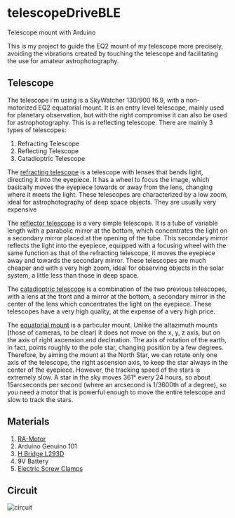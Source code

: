 # telescopeDriveBLE
Telescope mount with Arduino

This is my project to guide the EQ2 mount of my telescope more precisely, avoiding the vibrations created by touching the telescope and facilitating the use for amateur astrophotography. 

## Telescope
The telescope i'm using is a SkyWatcher 130/900 f6.9, with a non-motorized EQ2 equatorial mount. It is an entry level telescope, mainly used for planetary observation, but with the right compromise it can also be used for astrophotography.
This is a reflecting telescope. There are mainly 3 types of telescopes:
1. Refracting Telescope
2. Reflecting Telescope
3. Catadioptric Telescope

The [refracting telescope](https://en.wikipedia.org/wiki/Refracting_telescope) is a telescope with lenses that bends light, directing it into the eyepiece. It has a wheel to focus the image, which basically moves the eyepiece towards or away from the lens, changing where it meets the light. These telescopes are characterized by a low zoom, ideal for astrophotography of deep space objects. They are usually very expensive

The [reflector telescope](https://en.wikipedia.org/wiki/Reflecting_telescope) is a very simple telescope. It is a tube of variable length with a parabolic mirror at the bottom, which concentrates the light on a secondary mirror placed at the opening of the tube. This secondary mirror reflects the light into the eyepiece, equipped with a focusing wheel with the same function as that of the refracting telescope, it moves the eyepiece away and towards the secondary mirror. These telescopes are much cheaper and with a very high zoom, ideal for observing objects in the solar system, a little less than those in deep space.

The [catadioptric telescope](https://en.wikipedia.org/wiki/Catadioptric_system) is a combination of the two previous telescopes, with a lens at the front and a mirror at the bottom, a secondary mirror in the center of the lens which concentrates the light on the eyepiece. These telescopes have a very high quality, at the expense of a very high price.

The [equatorial mount](https://en.wikipedia.org/wiki/Equatorial_mount) is a particular mount. Unlike the altazimuth mounts (those of cameras, to be clear) it does not move on the x, y, z axis, but on the axis of right ascension and declination. The axis of rotation of the earth, in fact, points roughly to the pole star, changing position by a few degrees. Therefore, by aiming the mount at the North Star, we can rotate only one axis of the telescope, the right ascension axis, to keep the star always in the center of the eyepiece. However, the tracking speed of the stars is extremely slow. A star in the sky moves 361° every 24 hours, so about 15arcseconds per second (where an arcsecond is 1/3600th of a degree), so you need a motor that is powerful enough to move the entire telescope and slow to track the stars.

## Materials
1. [RA-Motor](https://www.astroshop.it/kit-motori-e-sistemi-goto/skywatcher-motore-ra-per-eq-1/p,1531?utm_medium=cpc&utm_term=1531&utm_campaign=2307&utm_source=froogle-it&gclid=CjwKCAjw2K6lBhBXEiwA5RjtCU1okDMWhpc3hHXgdOJ9-9ABBHrxcbmZdpyxXS5IeCFoqms-IWOFAhoCS7wQAvD_BwE&utm_content=)
2. Arduino Genuino 101
3. [H Bridge L293D](https://www.progettiarduino.com/15-arduino-motore-ponte-h-l293d-sn754410.html)
4. 9V Battery
5. [Electric Screw Clamps](https://www.amazon.it/Greluma-morsettiera-pezzi-passo-16A-blu/dp/B08K32Q9Y9/ref=sr_1_3_sspa?dib=eyJ2IjoiMSJ9.Lmg18iPcBbtG6nWiCutk5puE-xdqR2UkePjzhZxaK9JFZt4K4CqwwRiVzJdeBrS6v1PeHpG7ykzxOD2YoUyq7DiAoaXjLa0gGE4a8qI8H6iU2sV1OJxxvaB41Y0M9_6Ai4IYJUa_JRwHjLhFyYvRg3QcgHy6lxbSATe89-gNPO_S3-zKu4s7mOGmkqtTPDzN7nobltHbJ18KLPJlOHWi187iYLkImbRpVIbJ2qgizOox0U-2ko50pMx2kGBgfT5f20qqi_epcRNwJo4r8rqxYyq6VnF1mVpaAaZWz7eJZ-k.Sn21oI3dC-37YFiNWt8c9pnQZkcevLR6Sc_5NFCRviY&dib_tag=se&keywords=morsetti+pcb&qid=1720254228&sr=8-3-spons&sp_csd=d2lkZ2V0TmFtZT1zcF9hdGY&psc=1)


## Circuit
![circuit](https://github.com/Alessandro-sys/ArduinoScopio/assets/71657415/c5ddfb40-449c-487e-b541-2b8605a9b0c0)
